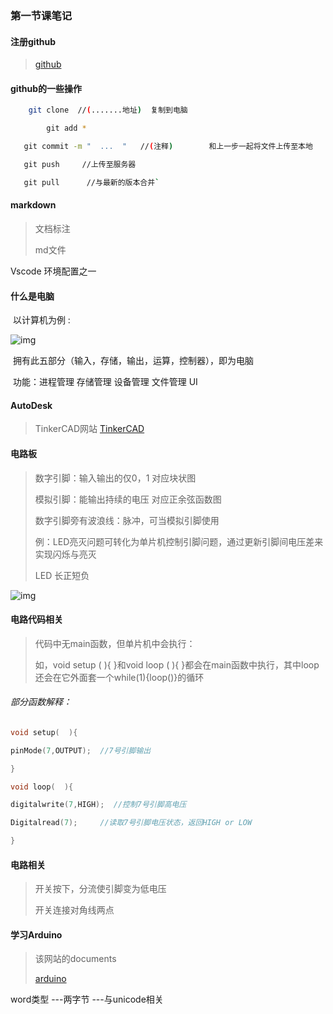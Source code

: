 ### 第一节课笔记

#### 注册github  

> [github](http://github.com)

#### github的一些操作

```bash
	git clone  //(.......地址)  复制到电脑

​        git add * 

​	git commit -m "  ...  "   //(注释)        和上一步一起将文件上传至本地

​	git push     //上传至服务器

​	git pull      //与最新的版本合并`
```

#### markdown 

> 文档标注 
>
> md文件

Vscode 环境配置之一

#### 什么是电脑

​	以计算机为例 :

![img](file:///C:\Users\gkd\AppData\Local\Temp\ksohtml3456\wps3.png) 

 

​	拥有此五部分（输入，存储，输出，运算，控制器），即为电脑

​	功能：进程管理  存储管理  设备管理  文件管理  UI

#### AutoDesk  

> TinkerCAD网站  [TinkerCAD](http://www.tinkercad.com)

#### 电路板

> 数字引脚：输入输出的仅0，1       对应块状图
>
> 模拟引脚：能输出持续的电压        对应正余弦函数图
>
> 数字引脚旁有波浪线：脉冲，可当模拟引脚使用
>
> 例：LED亮灭问题可转化为单片机控制引脚问题，通过更新引脚间电压差来实现闪烁与亮灭
>
>   LED   长正短负

![img](file:///C:\Users\gkd\AppData\Local\Temp\ksohtml3456\wps4.png) 

#### 电路代码相关

> 代码中无main函数，但单片机中会执行：
>
> 如，void setup (  ){  }和void loop (  ){  }都会在main函数中执行，其中loop还会在它外面套一个while(1){loop()}的循环

###### 部分函数解释：

```c
void setup(  ){

pinMode(7,OUTPUT);  //7号引脚输出

}

void loop(  ){

digitalwrite(7,HIGH);  //控制7号引脚高电压

Digitalread(7);     //读取7号引脚电压状态，返回HIGH or LOW

}
```

#### 电路相关

> 开关按下，分流使引脚变为低电压
>
> 开关连接对角线两点



#### 学习Arduino

> 该网站的documents   
>
> [arduino](www.arduino.cc)



word类型 ---两字节 ---与unicode相关
